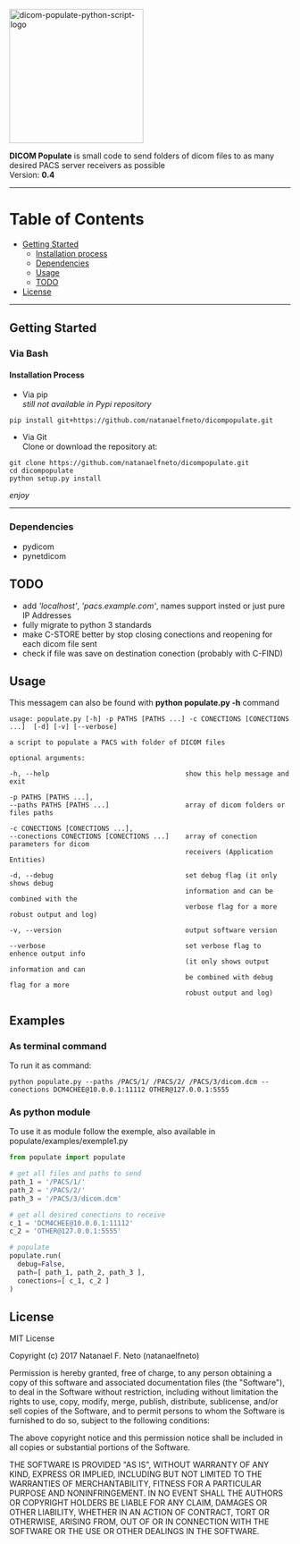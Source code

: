 <p align="left">
  <a href="#">
    <img 
      alt="dicom-populate-python-script-logo" 
      src="https://raw.githubusercontent.com/natanaelfneto/dicompopulate/master/assets/dp-logo.png" 
      width="240" />
  </a>
</p>

**DICOM Populate** is small code to send folders of dicom files to as many desired PACS server receivers as possible\
Version: **0.4**
***
# Table of Contents
* [Getting Started](#getting-started)
    * [Installation process](#installation-process)
    * [Dependencies](#dependencies)
    * [Usage](#usage)
    * [TODO](#TODO)
* [License](#license)
***
## Getting Started
### Via Bash
#### Installation Process
* Via pip\
_still not available in Pypi repository_
```Shell
pip install git+https://github.com/natanaelfneto/dicompopulate.git
```
* Via Git\
Clone or download the repository at:
```Shell
git clone https://github.com/natanaelfneto/dicompopulate.git
cd dicompopulate
python setup.py install
```
_enjoy_
***
### Dependencies
- pydicom
- pynetdicom
## TODO
* add _'localhost'_, _'pacs.example.com'_, names support insted or just pure IP Addresses
* fully migrate to python 3 standards
* make C-STORE better by stop closing conections and reopening for each dicom file sent
* check if file was save on destination conection (probably with C-FIND)
## Usage
This messagem can also be found with **python populate.py -h** command
```ShellSession
usage: populate.py [-h] -p PATHS [PATHS ...] -c CONECTIONS [CONECTIONS ...]  [-d] [-v] [--verbose]

a script to populate a PACS with folder of DICOM files

optional arguments:

-h, --help                                  show this help message and exit

-p PATHS [PATHS ...], 
--paths PATHS [PATHS ...]                   array of dicom folders or files paths

-c CONECTIONS [CONECTIONS ...],
--conections CONECTIONS [CONECTIONS ...]    array of conection parameters for dicom 
                                            receivers (Application Entities)

-d, --debug                                 set debug flag (it only shows debug
                                            information and can be combined with the 
                                            verbose flag for a more robust output and log)

-v, --version                               output software version

--verbose                                   set verbose flag to enhence output info
                                            (it only shows output information and can
                                            be combined with debug flag for a more
                                            robust output and log)
```
## Examples
### As terminal command
To run it as command:
```Shell
python populate.py --paths /PACS/1/ /PACS/2/ /PACS/3/dicom.dcm --conections DCM4CHEE@10.0.0.1:11112 OTHER@127.0.0.1:5555
```
### As python module
To use it as module follow the exemple, also available in populate/examples/exemple1.py
```Python
from populate import populate

# get all files and paths to send
path_1 = '/PACS/1/'
path_2 = '/PACS/2/'
path_3 = '/PACS/3/dicom.dcm'

# get all desired conections to receive
c_1 = 'DCM4CHEE@10.0.0.1:11112'
c_2 = 'OTHER@127.0.0.1:5555'

# populate
populate.run(
  debug=False,
  path=[ path_1, path_2, path_3 ],
  conections=[ c_1, c_2 ]
)
```
## License
MIT License

Copyright (c) 2017 Natanael F. Neto (natanaelfneto)

Permission is hereby granted, free of charge, to any person obtaining a copy
of this software and associated documentation files (the "Software"), to deal
in the Software without restriction, including without limitation the rights
to use, copy, modify, merge, publish, distribute, sublicense, and/or sell
copies of the Software, and to permit persons to whom the Software is
furnished to do so, subject to the following conditions:

The above copyright notice and this permission notice shall be included in all
copies or substantial portions of the Software.

THE SOFTWARE IS PROVIDED "AS IS", WITHOUT WARRANTY OF ANY KIND, EXPRESS OR
IMPLIED, INCLUDING BUT NOT LIMITED TO THE WARRANTIES OF MERCHANTABILITY,
FITNESS FOR A PARTICULAR PURPOSE AND NONINFRINGEMENT. IN NO EVENT SHALL THE
AUTHORS OR COPYRIGHT HOLDERS BE LIABLE FOR ANY CLAIM, DAMAGES OR OTHER
LIABILITY, WHETHER IN AN ACTION OF CONTRACT, TORT OR OTHERWISE, ARISING FROM,
OUT OF OR IN CONNECTION WITH THE SOFTWARE OR THE USE OR OTHER DEALINGS IN THE
SOFTWARE.